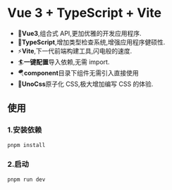 # Vue 3 + TypeScript + Vite

- 🎻**Vue3**,组合式 API,更加优雅的开发应用程序.
- 🥊**TypeScript**,增加类型检查系统,增强应用程序健硕性.
- ⚡️**Vite**,下一代前端构建工具,闪电般的速度.
- 🏄**一键配置**导入依赖,无需 import.
- 🪂**component**目录下组件无需引入直接使用
- 🧩**UnoCss**原子化 CSS,极大增加编写 CSS 的体验.

## 使用

### 1.安装依赖

```sh
pnpm install
```

### 2.启动

```sh
pnpm run dev
```
